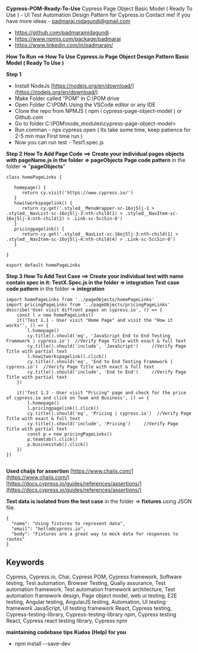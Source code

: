 
**Cypress-POM-Ready-To-Use** 
Cypress Page Object Basic Model ( Ready To Use ) - UI Test Automation Design Pattern for Cypress.io 
Contact me! if you have more ideas -  [padmaraj.nidagundi@gmail.com](mailto:padmaraj.nidagundi@gmail.com)  

 - https://github.com/padmarajnidagundi
 - https://www.npmjs.com/package/padmaraj
 - https://www.linkedin.com/in/padmarajn/

**How To Run ==> How To Use Cypress.io Page Object Design Pattern Basic Model ( Ready To Use )**

**Step 1** 

 - Install NodeJs 
   [https://nodejs.org/en/download/](https://nodejs.org/en/download/)  
 - Make Folder called "POM" in C:\POM drive 
 - Open Folder C:\POM\  Using the VSCode editor or any IDE
 - Clone the repo from NPMJS ( npm i cypress-page-object-model  ) or Github.com
 - Go to folder C:\POM\node_modules\cypress-page-object-model>
 - Run comman - npx cypress open ( Its take some time, keep patience for 2-5 min max First time run )
 - Now you can run test - Test1.spec.js

**Step 2** 
**How To Add Page Code ==> Create your individual pages objects with pageName.js in the folder => pageObjects**
**Page code pattern** in the folder => "**pageObjects**"
```
class homePageLinks {

   homepage() {
      return cy.visit('https://www.cypress.io/')
   }
   howitworkspagelink() {
      return cy.get('.styled__MenuWrapper-sc-16oj5lj-1 > .styled__NavList-sc-16oj5lj-3:nth-child(1) > .styled__NavItem-sc-16oj5lj-4:nth-child(2) > .Link-sc-5cc5in-0')
   }
   pricingpagelink() {
      return cy.get('.styled__NavList-sc-16oj5lj-3:nth-child(1) > .styled__NavItem-sc-16oj5lj-4:nth-child(4) > .Link-sc-5cc5in-0')
   }

}

export default homePageLinks

```

**Step 3** 
**How To Add Test Case ==> Create your individual test with name contain spec in it:  TestX.Spec.js in the folder =>  integration**
**Test case code pattern** in the folder =>  **integration**
```
import homePageLinks from '../pageObjects/homePageLinks'
import pricingPageLinks from '../pageObjects/pricingPageLinks'
describe('User visit diffrent pages on cypress.io', () => {
    const l = new homePageLinks()
    it('Test 1.1 - User visit "Home Page" and visit the "How it works"', () => {
        l.homepage()
        cy.title().should('eq', 'JavaScript End to End Testing Framework | cypress.io')  //Verify Page Title with exact & full text
        cy.title().should('include', 'JavaScript')     //Verify Page Title with partial text
        l.howitworkspagelink().click()
        cy.title().should('eq', 'End to End Testing Framework | cypress.io')  //Verify Page Title with exact & full text
        cy.title().should('include', 'End to End')     //Verify Page Title with partial text
    })

    it('Test 1.2 - User visit "Pricing" page and check for the price of cypress.io and click on Team and Business', () => {
        l.homepage()
        l.pricingpagelink().click()
        cy.title().should('eq', 'Pricing | cypress.io')  //Verify Page Title with exact & full text
        cy.title().should('include', 'Pricing')     //Verify Page Title with partial text
        const p = new pricingPageLinks()
        p.teamtab().click()
        p.businesstab().click()
    })
})


```
 **Used chaijs for assertion**
 [https://www.chaijs.com/](https://www.chaijs.com/)
 [https://docs.cypress.io/guides/references/assertions/](https://docs.cypress.io/guides/references/assertions/)
 
 **Test data is isolated from the test case** in the folder  => **fixtures** using JSON file.

``` 
{
  "name": "Using fixtures to represent data",
  "email": "hello@cypress.io",
  "body": "Fixtures are a great way to mock data for responses to routes"
}
```

 
## Keywords
Cypress, Cypress.io, Chai, Cypress POM, Cypress framework, Software testing, Test automation, Browser Testing, Qualiy assurance, Test automation framework, Test automation framework architecture, Test automation framework design, Page object model, web ui testing, E2E testing, Angular testing, AngularJS testing, Automation, UI testing framework JavaScript, UI testing framework React, Cypress testing, Cypress-testing-library, Cypress-testing-library npm, Cypress testing React, Cypress react testing library, Cypress npm

**maintaining codebase tips** **Kudos (Help) for you**
-  npm install --save-dev